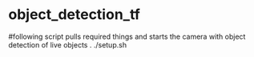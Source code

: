 # object_detection_tf

#following script pulls required things and starts the camera with object detection of live objects
. ./setup.sh
